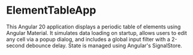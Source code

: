 # ElementTableApp

This Angular 20 application displays a periodic table of elements using Angular Material. It simulates data loading on startup, allows users to edit any cell via a popup dialog, and includes a global input filter with a 2-second debounce delay. State is managed using Angular's SignalStore.
